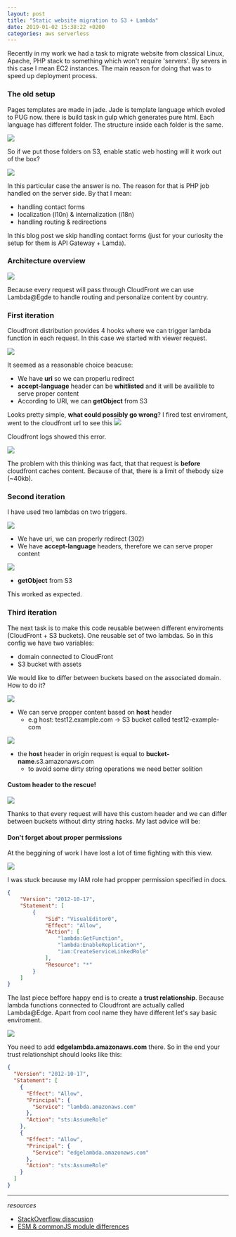 ```yaml
---
layout: post
title: "Static website migration to S3 + Lambda"
date: 2019-01-02 15:38:22 +0200
categories: aws serverless
---
```


Recently in my work we had a task to migrate website from classical Linux, Apache, PHP stack to something which won't require 'servers'. By severs in this case I mean EC2 instances. The main reason for doing that was to speed up deployment process.

### The old setup
Pages templates are made in jade. Jade is template language which evoled to PUG now. there is build task in gulp which generates pure html. Each language has different folder. The structure inside each folder is the same. 

![](/assets/img/to-s3-migration/1.png)

So if we put those folders on S3, enable static web hosting will it work out of the box?

![](/assets/img/to-s3-migration/2.png)

In this particular case the answer is no. The reason for that is PHP job handled on the server side. By that I mean:
  * handling contact forms
  * localization (l10n) & internalization (i18n)
  * handling routing & redirections

In this blog post we skip handling contact forms (just for your curiosity the setup for them is API Gateway + Lamda).

### Architecture overview

![](/assets/img/to-s3-migration/3.png)

Because every request will pass through CloudFront we can use Lambda@Egde to handle routing and personalize content by country. 


### First iteration

Cloudfront distribution provides 4 hooks where we can trigger lambda function in each request. In this case we started with viewer request.

![](/assets/img/to-s3-migration/5.png)

It seemed as a reasonable choice beacuse:
* We have **uri** so we can properlu redirect
* **accept-language** header can be **whitlisted** and it will be availible to serve proper content
* According to URI, we can **getObject** from S3

Looks pretty simple,  **what could possibly go wrong**? 
I fired test enviroment, went to the cloudfront url to see this
![](/assets/img/to-s3-migration/error1.png)

Cloudfront logs showed this error.

![](/assets/img/to-s3-migration/error2.png)

The problem with this thinking was fact, that that request is **before** cloudfront caches content. Because of that, there is a limit of thebody size (~40kb). 

### Second iteration

I have used two lambdas on two triggers.

![](/assets/img/to-s3-migration/viewer.png)

* We have uri, we can properly redirect (302)
* We have **accept-language** headers, therefore we can serve proper content

![](/assets/img/to-s3-migration/origin.png)

* **getObject** from S3

This worked as expected. 

### Third iteration

The next task is to make this code reusable between different enviroments (CloudFront + S3 buckets). One reusable set of two lambdas. So in this config we have two variables:
* domain connected to CloudFront
* S3 bucket with assets

We would like to differ between buckets based on the associated domain. How to do it?

![](/assets/img/to-s3-migration/viewer.png)

* We can serve propper content based on **host** header
  * e.g host: test12.example.com -> S3 bucket called test12-example-com

![](/assets/img/to-s3-migration/origin.png)

* the **host** header in origin request is equal to **bucket-name**.s3.amazonaws.com
  * to avoid some dirty string operations we need better solition

#### Custom header to the rescue!

![](/assets/img/to-s3-migration/host.png)

Thanks to that every request will have this custom header and we can differ between buckets without dirty string hacks. My last advice will be:

#### Don't forget about proper permissions

At the beggining of work I have lost a lot of time fighting with this view.

![](/assets/img/to-s3-migration/503.png)

I was stuck because my IAM role had propper permission specified in docs.

```json
{
    "Version": "2012-10-17",
    "Statement": [
        {
            "Sid": "VisualEditor0",
            "Effect": "Allow",
            "Action": [
                "lambda:GetFunction",
                "lambda:EnableReplication*",
                "iam:CreateServiceLinkedRole"
            ],
            "Resource": "*"
        }
    ]
}
```

The last piece beffore happy end is to create a **trust relationship**. Because lambda functions connected to Cloudfront are actually called Lambda@Edge. Apart from cool name they have different let's say basic enviroment.

![](/assets/img/to-s3-migration/iam1.png)

You need to add **edgelambda.amazonaws.com** there. So in the end your trust relationshipt should looks like this:

```json
{
  "Version": "2012-10-17",
  "Statement": [
    {
      "Effect": "Allow",
      "Principal": {
        "Service": "lambda.amazonaws.com"
      },
      "Action": "sts:AssumeRole"
    },
    {
      "Effect": "Allow",
      "Principal": {
        "Service": "edgelambda.amazonaws.com"
      },
      "Action": "sts:AssumeRole"
    }
  ]
}
```


---
*resources*
* [StackOverflow disscusion](https://stackoverflow.com/questions/31354559/using-node-js-require-vs-es6-import-export)
* [ESM & commonJS module differences](http://voidcanvas.com/import-vs-require/)










